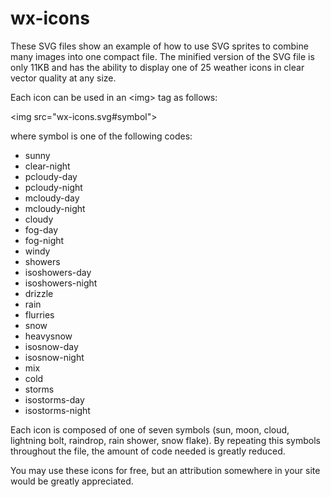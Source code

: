 # wx-icons
These SVG files show an example of how to use SVG sprites to combine many images into one compact file. The minified version of the SVG file is only 11KB and has the ability to display one of 25 weather icons in clear vector quality at any size.

Each icon can be used in an &lt;img&gt; tag as follows:

&lt;img src="wx-icons.svg#symbol"&gt;

where symbol is one of the following codes:

<ul>
    <li>sunny</li>
    <li>clear-night</li>
    <li>pcloudy-day</li>
    <li>pcloudy-night</li>
    <li>mcloudy-day</li>
    <li>mcloudy-night</li>
    <li>cloudy</li>
    <li>fog-day</li>
    <li>fog-night</li>
    <li>windy</li>
    <li>showers</li>
    <li>isoshowers-day</li>
    <li>isoshowers-night</li>
    <li>drizzle</li>
    <li>rain</li>
    <li>flurries</li>
    <li>snow</li>
    <li>heavysnow</li>
    <li>isosnow-day</li>
    <li>isosnow-night</li>
    <li>mix</li>
    <li>cold</li>
    <li>storms</li>
    <li>isostorms-day</li>
    <li>isostorms-night</li>
</ul>

Each icon is composed of one of seven symbols (sun, moon, cloud, lightning bolt, raindrop, rain shower, snow flake). By repeating this symbols throughout the file, the amount of code needed is greatly reduced.

You may use these icons for free, but an attribution somewhere in your site would be greatly appreciated. 

